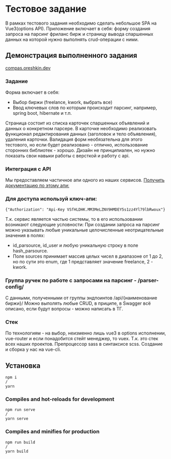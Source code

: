 # Тестовое задание

В рамках тестового задания необходимо сделать небольшое SPA на Vue3(options API). Приложение включает в себя: форму создания запроса на парсинг фриланс бирж и страницу вывода спаршенных данных на которой нужно выполнять crud-операции с ними.

## Демонстрация выполненного задания

[compas.oreshkin.dev](https://compas.oreshkin.dev/)

### Задание

Форма включает в себя:

-   Выбор биржи (freelance, kwork, выбрать все)
-   Ввод ключевых слов по которым происходит парсинг, например, spring boot, hibernate и т.п.

Страница состоит из списка карточек спаршенных объявлений и данных о конкретном парсере. В карточке необходимо реализовать функционал редактирования данных (заголовок и тело объявления), удаления карточки.
Валидация форм необязательна для этого тестового, но если будет реализовано - отлично, использование сторонних библиотек - хорошо.
Дизайн не принципиален, но нужно показать свои навыки работы с версткой и работу с api.

### Интеграция с API

Мы предоставляем частичное апи одного из наших сервисов. [Получить документацию по этому апи:](https://parser.api-compas-goo.ru/swagger/)

### Для доступа используй ключ-апи:

```
{"Authorization": "Api-Key VSfHLDHK.MM3MeLZNV9HMDEY5s1zz4Yl79lbRwoux"}
```

Т.к. сервис является частью системы, то в его использовании возникают следующие условности:
При создании запроса на парсинг можно указывать любые уникальные целочисленные неотрицательные значения в полях:

-   id_parsource, id_user и любую уникальную строку в поле hash_parsource.
-   Поле sources принимает массив целых чисел в диапазоне от 1 до 2, но по сути это enum, где 1 представляет значение freelance, 2 - kwork.

### Группа ручек по работе с запросами на парсинг - /parser-config/

С данными, полученными от группы эндпоинтов /api/{наименование биржи}/ Можно выполять любые CRUD, в приципе, в Swagger всё описано, если будут вопросы - можно написать в ТГ.

### Стек

По технологиям - на выбор, неизменно лишь vue3 в options исполнении, vue-router и если понадобится стейт менеджер, то vuex. Т.к. это стек всех наших проектов. Препроцессор sass в синтаксисе scss. Создание и сборка у нас на vue-cli.

## Установка

```
npm i
/
yarn
```

### Compiles and hot-reloads for development

```
npm run serve
/
yarn serve
```

### Compiles and minifies for production

```
npm run build
/
yarn build
```
